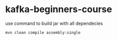 # kafka-beginners-course


use command to build jar with all dependecies

```bash
mvn clean compile assembly:single 
